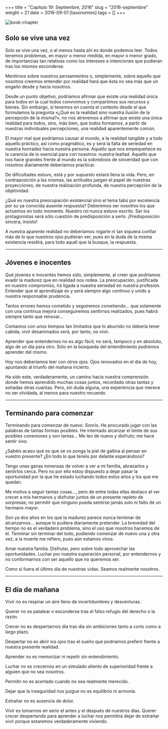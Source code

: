 +++
title = "Capítulo 19: Septiembre, 2016"
slug = "2016-septiembre"
weight = 21
date = 2016-09-01
[taxonomies]
tags = []
+++

![book-chapter](/images/books/oeur/19.jpg)

## Solo se vive una vez

Solo se vive una vez, o al menos hasta ahí es donde podemos leer. Todos tenemos problemas, en mayor o menor medida, en mayor o menor grado, de importancias tan relativas como los intereses e intenciones que pudieran tras los mismos esconderse.

Mentirnos sobre nuestros pensamientos o, simplemente, sobre aquello que nosotros creemos entender por realidad hará que ésta no sea más que un engaño desde y hacia nosotros.

Desde un punto objetivo, podríamos afirmar que existe una realidad única para todos en la cual todos convivimos y compartimos sus recursos y bienes. Sin embargo, si tenemos en cuenta el contexto desde el que formulamos la pregunta «¿Qué es la realidad sino nuestra ilusión de la percepción de la misma?», no nos atrevemos a afirmar que existe una única realidad para todos, sino, más bien, que todos formamos, a partir de nuestras individuales percepciones, una realidad aparentemente común.

El mayor mal que podríamos causar al mundo, a la realidad tangible y a todo aquello práctico, así como pragmático, es y será la falta de seriedad en nuestra honradez hacia nuestra persona. Aquello que nos empequeñece es la carencia de lo esencial para con nosotros: nuestra lealtad. Aquello que nos hace grandes frente al mundo es la sobredosis de sinceridad que con nosotros diariamente deberíamos practicar.

De dificultades estuvo, está y por supuesto estará llena la vida. Pero, en contraposición a las mismas, las actitudes juegan el papel de nuestras proyecciones, de nuestra realización profunda, de nuestra percepción de la objetividad.

¿Qué es nuestra preocupación existencial sino el tema tabú por excelencia por su ya conocida ausente respuesta? Deberemos ser nosotros los que actuemos en todo momento. Nuestro rol nunca estuvo escrito. Ser los protagonistas será sólo cuestión de predisposición a serlo. ¡Predisposición sincera, insisto!

A nuestra aparente realidad no deberíamos rogarle ni tan siquiera confiar más de lo que nuestros ojos pudieran ver; pues en la duda de la misma existencia residirá, para todo aquél que la busque, la respuesta.

---

## Jóvenes e inocentes

Qué jóvenes e inocentes hemos sido, simplemente, al creer que podríamos evadir la madurez que en realidad nos rodea. La preocupación, justificada en nuestro compromiso, irá ligada a nuestra seriedad en nuestra profesión. Entender que el aprendizaje es y será siempre algo continuo y unido a nuestra responsable prudencia.

Tantos errores hemos cometido y seguiremos cometiendo... que solamente con una continua mejora conseguiremos sentirnos realizados, pues habrá siempre tanto que renovar...

Contamos con unos tiempos tan limitados que lo aburrido no debería tener cabida; vivir desanimados será, por tanto, no vivir.

Aprender que entendernos no es algo fácil; no será, tampoco y en absoluto, algo de un día para otro. Sólo en la búsqueda del entendimiento podremos aprender del mismo.

Hoy nos deberíamos leer con otros ojos. Ojos renovados en el día de hoy, apuntando al triunfo del mañana incierto.

Ha sido este, verdaderamente, un camino hacia nuestra comprensión donde hemos aprendido muchas cosas juntos, recordado otras tantas y soñadas otras cuantas. Pero, sin duda alguna, una experiencia que merece no ser olvidada, al menos para nuestro recuerdo.

---

## Terminando para comenzar

Terminando para comenzar de nuevo. Sonrío. He procurado jugar con las palabras de tantas formas posibles. He intentado alcanzar el límite de sus posibles conexiones y son tantas... Me leo de nuevo y disfruto; me hace sentir vivo.

¿Sabéis acaso qué es que se os ponga la piel de gallina al pensar en vuestro presente? ¿En todo lo que tenéis por delante esperándoos?

Tengo unas ganas inmensas de volver a ver a mi familia, abrazarlos y sentirlos cerca. Pero no por ello estoy dispuesto a dejar pasar la oportunidad por la que he estado luchando todos estos años y los que me quedan.

Me motiva a seguir tantas cosas..., pero de entre todas ellas destaco el ver crecer a mis hermanos y disfrutar juntos de un presente repleto de sorpresas; no permitir que ninguno pueda sentirse jamás solo ni falto de un hermano mayor.

Son ya dos años en los que la madurez parece nunca terminar de alcanzarnos... aunque lo pudiera diariamente pretender. La brevedad del tiempo no es el verdadero problema, sino el uso que nosotros hacemos de él. Terminar sin terminar del todo, pudiendo comenzar de nuevo una y otra vez; a la muerte me refiero, pues aún estamos vivos.

Amar nuestra familia. Disfrutar, pero sobre todo aprovechar las oportunidades. Luchar por nuestra superación personal, por entendernos y no conformarnos con ser aquello que no queremos ser.

Como si fuera el último día de nuestras vidas. Seamos realmente nosotros.

---

## El día de mañana

Vivir no es respirar un aire lleno de incertidumbres y desventuras.

Querer no es patalear o esconderse tras el falso refugio del derecho o la razón.

Crecer no es despertarnos día tras día sin ambiciones tanto a corto como a largo plazo.

Despertar no es abrir los ojos tras el sueño que podríamos preferir frente a nuestra presente realidad.

Aprender no es memorizar ni repetir sin entendimiento.

Luchar no es crecernos en un simulado aliento de superioridad frente a alguien que no sea nosotros.

Permitir no es acertado cuando no sea realmente merecido.

Dejar que la inseguridad nos juzgue no es equilibrio ni armonía.

Extrañar no es ausencia de dolor.

Vivir es tomarnos en serio el antes y el después de nuestros días.
Querer crecer despertando para aprender a luchar nos permitirá dejar de extrañar vivir porque estaremos verdaderamente viviendo.
